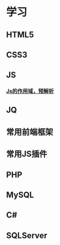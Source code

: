 学习
=========

HTML5
--------


CSS3
--------


JS
--------

#### [Js的作用域，预解析](./Js/JsParserAndScope.md)

JQ
--------

常用前端框架
--------

常用JS插件
--------


PHP
--------


MySQL
--------


C#
--------


SQLServer
--------

